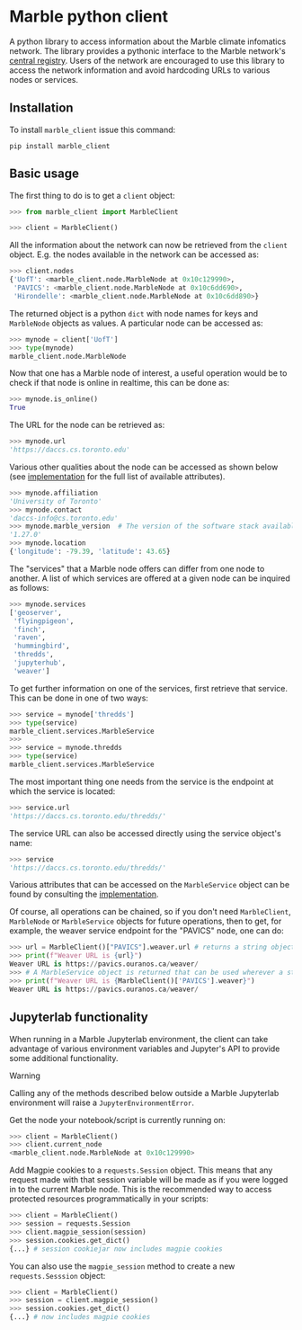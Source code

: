 # Marble python client
A python library to access information about the Marble climate infomatics network. The library provides a pythonic interface to the Marble network's [central registry](https://github.com/DACCS-Climate/Marble-node-registry). Users of the network are encouraged to use this library to access the network information and avoid hardcoding URLs to various nodes or services.

## Installation

To install `marble_client` issue this command:
```shell
pip install marble_client
``` 

## Basic usage

The first thing to do is to get a `client` object:

```python
>>> from marble_client import MarbleClient

>>> client = MarbleClient()
```

All the information about the network can now be retrieved from the `client` object. E.g. the nodes available in the network can be accessed as:
```python
>>> client.nodes
{'UofT': <marble_client.node.MarbleNode at 0x10c129990>,
 'PAVICS': <marble_client.node.MarbleNode at 0x10c6dd690>,
 'Hirondelle': <marble_client.node.MarbleNode at 0x10c6dd890>}
```
The returned object is a python `dict` with node names for keys and `MarbleNode` objects as values. A particular node can be accessed as:

```python
>>> mynode = client['UofT']
>>> type(mynode)
marble_client.node.MarbleNode
```

Now that one has a Marble node of interest, a useful operation would be to check if that node is online in realtime, this can be done as:

```python
>>> mynode.is_online()
True
```

The URL for the node can be retrieved as:
```python
>>> mynode.url
'https://daccs.cs.toronto.edu'
```

Various other qualities about the node can be accessed as shown below (see [implementation](https://github.com/DACCS-Climate/marble_client_python/blob/main/marble_client/node.py) for the full list of available attributes).

```python
>>> mynode.affiliation
'University of Toronto'
>>> mynode.contact
'daccs-info@cs.toronto.edu'
>>> mynode.marble_version  # The version of the software stack available on this node
'1.27.0'
>>> mynode.location
{'longitude': -79.39, 'latitude': 43.65}
```

The "services" that a Marble node offers can differ from one node to another. A list of which services are offered at a given node can be inquired as follows:
```python
>>> mynode.services
['geoserver',
 'flyingpigeon',
 'finch',
 'raven',
 'hummingbird',
 'thredds',
 'jupyterhub',
 'weaver']
```

To get further information on one of the services, first retrieve that service. This can be done in one of two ways:
```python
>>> service = mynode['thredds']
>>> type(service)
marble_client.services.MarbleService
>>> 
>>> service = mynode.thredds
>>> type(service)
marble_client.services.MarbleService
```

The most important thing one needs from the service is the endpoint at which the service is located:
```python
>>> service.url
'https://daccs.cs.toronto.edu/thredds/'
```

The service URL can also be accessed directly using the service object's name:
```python
>>> service
'https://daccs.cs.toronto.edu/thredds/'
```

Various attributes that can be accessed on the `MarbleService` object can be found by consulting the [implementation](https://github.com/DACCS-Climate/marble_client_python/blob/main/marble_client/services.py).

Of course, all operations can be chained, so if you don't need `MarbleClient`, `MarbleNode` or `MarbleService` objects for future operations, then to get, for example, the weaver service endpoint for the "PAVICS" node, one can do:
```python
>>> url = MarbleClient()["PAVICS"].weaver.url # returns a string object
>>> print(f"Weaver URL is {url}")
Weaver URL is https://pavics.ouranos.ca/weaver/
>>> # A MarbleService object is returned that can be used wherever a string can be used
>>> print(f"Weaver URL is {MarbleClient()['PAVICS'].weaver}")
Weaver URL is https://pavics.ouranos.ca/weaver/
```

## Jupyterlab functionality

When running in a Marble Jupyterlab environment, the client can take advantage of various environment variables and 
Jupyter's API to provide some additional functionality. 

> [!WARNING]
> Calling any of the methods described below outside a Marble Jupyterlab environment will raise a 
> `JupyterEnvironmentError`.

Get the node your notebook/script is currently running on:

```python
>>> client = MarbleClient()
>>> client.current_node
<marble_client.node.MarbleNode at 0x10c129990>
```

Add Magpie cookies to a `requests.Session` object. This means that any request made with that session variable will
be made as if you were logged in to the current Marble node. This is the recommended way to access protected resources
programmatically in your scripts:

```python
>>> client = MarbleClient()
>>> session = requests.Session
>>> client.magpie_session(session)
>>> session.cookies.get_dict()
{...} # session cookiejar now includes magpie cookies
```

You can also use the `magpie_session` method to create a new `requests.Sesssion` object:

```python
>>> client = MarbleClient()
>>> session = client.magpie_session()
>>> session.cookies.get_dict()
{...} # now includes magpie cookies
```